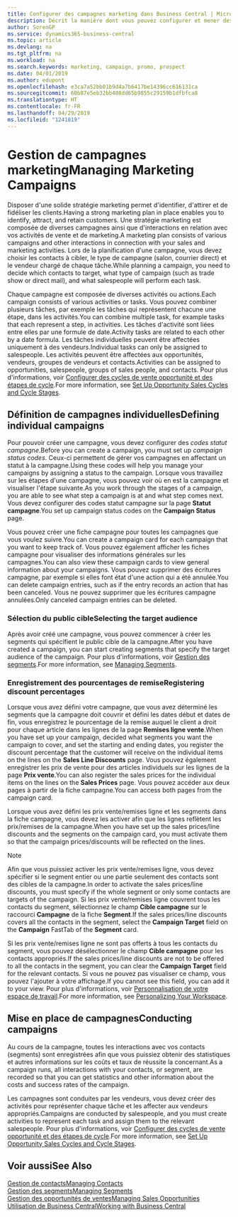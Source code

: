 ```yaml
---
title: Configurer des campagnes marketing dans Business Central | Microsoft Docs
description: Décrit la manière dont vous pouvez configurer et mener des campagnes marketing dans Business Central afin de vous aider à identifier et attirer des prospects et à fidéliser les clients.
author: SorenGP
ms.service: dynamics365-business-central
ms.topic: article
ms.devlang: na
ms.tgt_pltfrm: na
ms.workload: na
ms.search.keywords: marketing, campaign, promo, prospect
ms.date: 04/01/2019
ms.author: edupont
ms.openlocfilehash: e3ca7a52bb01b9d4a7b6417be14396cc616131ca
ms.sourcegitcommit: 60b87e5eb32bb408dd65b9855c29159b1dfbfca8
ms.translationtype: HT
ms.contentlocale: fr-FR
ms.lasthandoff: 04/29/2019
ms.locfileid: "1241819"
---
```

# <a name="managing-marketing-campaigns"></a><span data-ttu-id="ecc4a-103">Gestion de campagnes marketing</span><span class="sxs-lookup"><span data-stu-id="ecc4a-103">Managing Marketing Campaigns</span></span>
<span data-ttu-id="ecc4a-104">Disposer d'une solide stratégie marketing permet d'identifier, d'attirer et de fidéliser les clients.</span><span class="sxs-lookup"><span data-stu-id="ecc4a-104">Having a strong marketing plan in place enables you to identify, attract, and retain customers.</span></span> <span data-ttu-id="ecc4a-105">Une stratégie marketing est composée de diverses campagnes ainsi que d'interactions en relation avec vos activités de vente et de marketing.</span><span class="sxs-lookup"><span data-stu-id="ecc4a-105">A marketing plan consists of various campaigns and other interactions in connection with your sales and marketing activities.</span></span> <span data-ttu-id="ecc4a-106">Lors de la planification d'une campagne, vous devez choisir les contacts à cibler, le type de campagne (salon, courrier direct) et le vendeur chargé de chaque tâche.</span><span class="sxs-lookup"><span data-stu-id="ecc4a-106">While planning a campaign, you need to decide which contacts to target, what type of campaign (such as trade show or direct mail), and what salespeople will perform each task.</span></span>

<span data-ttu-id="ecc4a-107">Chaque campagne est composée de diverses activités ou actions.</span><span class="sxs-lookup"><span data-stu-id="ecc4a-107">Each campaign consists of various activities or tasks.</span></span> <span data-ttu-id="ecc4a-108">Vous pouvez combiner plusieurs tâches, par exemple les tâches qui représentent chacune une étape, dans les activités.</span><span class="sxs-lookup"><span data-stu-id="ecc4a-108">You can combine multiple task, for example tasks that each represent a step, in activities.</span></span> <span data-ttu-id="ecc4a-109">Les tâches d'activité sont liées entre elles par une formule de date.</span><span class="sxs-lookup"><span data-stu-id="ecc4a-109">Activity tasks are related to each other by a date formula.</span></span> <span data-ttu-id="ecc4a-110">Les tâches individuelles peuvent être affectées uniquement à des vendeurs.</span><span class="sxs-lookup"><span data-stu-id="ecc4a-110">Individual tasks can only be assigned to salespeople.</span></span> <span data-ttu-id="ecc4a-111">Les activités peuvent être affectées aux opportunités, vendeurs, groupes de vendeurs et contacts.</span><span class="sxs-lookup"><span data-stu-id="ecc4a-111">Activities can be assigned to opportunities, salespeople, groups of sales people, and contacts.</span></span> <span data-ttu-id="ecc4a-112">Pour plus d'informations, voir [Configurer des cycles de vente opportunité et des étapes de cycle](marketing-how-setup-opportunity-sales-cycles-stages.md).</span><span class="sxs-lookup"><span data-stu-id="ecc4a-112">For more information, see [Set Up Opportunity Sales Cycles and Cycle Stages](marketing-how-setup-opportunity-sales-cycles-stages.md).</span></span>

## <a name="defining-individual-campaigns"></a><span data-ttu-id="ecc4a-113">Définition de campagnes individuelles</span><span class="sxs-lookup"><span data-stu-id="ecc4a-113">Defining individual campaigns</span></span>
<span data-ttu-id="ecc4a-114">Pour pouvoir créer une campagne, vous devez configurer des *codes statut campagne*.</span><span class="sxs-lookup"><span data-stu-id="ecc4a-114">Before you can create a campaign, you must set up *campaign status codes*.</span></span> <span data-ttu-id="ecc4a-115">Ceux-ci permettent de gérer vos campagnes en affectant un statut à la campagne.</span><span class="sxs-lookup"><span data-stu-id="ecc4a-115">Using these codes will help you manage your campaigns by assigning a status to the campaign.</span></span> <span data-ttu-id="ecc4a-116">Lorsque vous travaillez sur les étapes d'une campagne, vous pouvez voir où en est la campagne et visualiser l'étape suivante.</span><span class="sxs-lookup"><span data-stu-id="ecc4a-116">As you work through the stages of a campaign, you are able to see what step a campaign is at and what step comes next.</span></span> <span data-ttu-id="ecc4a-117">Vous devez configurer des codes statut campagne sur la page **Statut campagne**.</span><span class="sxs-lookup"><span data-stu-id="ecc4a-117">You set up campaign status codes on the **Campaign Status** page.</span></span>

<span data-ttu-id="ecc4a-118">Vous pouvez créer une fiche campagne pour toutes les campagnes que vous voulez suivre.</span><span class="sxs-lookup"><span data-stu-id="ecc4a-118">You can create a campaign card for each campaign that you want to keep track of.</span></span> <span data-ttu-id="ecc4a-119">Vous pouvez également afficher les fiches campagne pour visualiser des informations générales sur les campagnes.</span><span class="sxs-lookup"><span data-stu-id="ecc4a-119">You can also view these campaign cards to view general information about your campaigns.</span></span>
<span data-ttu-id="ecc4a-120">Vous pouvez supprimer des écritures campagne, par exemple si elles font état d'une action qui a été annulée.</span><span class="sxs-lookup"><span data-stu-id="ecc4a-120">You can delete campaign entries, such as if the entry records an action that has been canceled.</span></span> <span data-ttu-id="ecc4a-121">Vous ne pouvez supprimer que les écritures campagne annulées.</span><span class="sxs-lookup"><span data-stu-id="ecc4a-121">Only canceled campaign entries can be deleted.</span></span>

### <a name="selecting-the-target-audience"></a><span data-ttu-id="ecc4a-122">Sélection du public cible</span><span class="sxs-lookup"><span data-stu-id="ecc4a-122">Selecting the target audience</span></span>
<span data-ttu-id="ecc4a-123">Après avoir créé une campagne, vous pouvez commencer à créer les segments qui spécifient le public cible de la campagne.</span><span class="sxs-lookup"><span data-stu-id="ecc4a-123">After you have created a campaign, you can start creating segments that specify the target audience of the campaign.</span></span> <span data-ttu-id="ecc4a-124">Pour plus d'informations, voir [Gestion des segments](marketing-segments.md).</span><span class="sxs-lookup"><span data-stu-id="ecc4a-124">For more information, see [Managing Segments](marketing-segments.md).</span></span>

### <a name="registering-discount-percentages"></a><span data-ttu-id="ecc4a-125">Enregistrement des pourcentages de remise</span><span class="sxs-lookup"><span data-stu-id="ecc4a-125">Registering discount percentages</span></span>
<span data-ttu-id="ecc4a-126">Lorsque vous avez défini votre campagne, que vous avez déterminé les segments que la campagne doit couvrir et défini les dates début et dates de fin, vous enregistrez le pourcentage de la remise auquel le client a droit pour chaque article dans les lignes de la page **Remises ligne vente**.</span><span class="sxs-lookup"><span data-stu-id="ecc4a-126">When you have set up your campaign, decided what segments you want the campaign to cover, and set the starting and ending dates, you register the discount percentage that the customer will receive on the individual items on the lines on the **Sales Line Discounts** page.</span></span> <span data-ttu-id="ecc4a-127">Vous pouvez également enregistrer les prix de vente pour des articles individuels sur les lignes de la page **Prix vente**.</span><span class="sxs-lookup"><span data-stu-id="ecc4a-127">You can also register the sales prices for the individual items on the lines on the **Sales Prices** page.</span></span> <span data-ttu-id="ecc4a-128">Vous pouvez accéder aux deux pages à partir de la fiche campagne.</span><span class="sxs-lookup"><span data-stu-id="ecc4a-128">You can access both pages from the campaign card.</span></span>

 <span data-ttu-id="ecc4a-129">Lorsque vous avez défini les prix vente/remises ligne et les segments dans la fiche campagne, vous devez les activer afin que les lignes reflètent les prix/remises de la campagne.</span><span class="sxs-lookup"><span data-stu-id="ecc4a-129">When you have set up the sales prices/line discounts and the segments on the campaign card, you must activate them so that the campaign prices/discounts will be reflected on the lines.</span></span>

> [!NOTE]  
>   <span data-ttu-id="ecc4a-130">Afin que vous puissiez activer les prix vente/remises ligne, vous devez spécifier si le segment entier ou une partie seulement des contacts sont des cibles de la campagne.</span><span class="sxs-lookup"><span data-stu-id="ecc4a-130">In order to activate the sales prices/line discounts, you must specify if the whole segment or only some contacts are targets of the campaign.</span></span> <span data-ttu-id="ecc4a-131">Si les prix vente/remises ligne couvrent tous les contacts du segment, sélectionnez le champ **Cible campagne** sur le raccourci **Campagne** de la fiche **Segment**.</span><span class="sxs-lookup"><span data-stu-id="ecc4a-131">If the sales prices/line discounts covers all the contacts in the segment, select the **Campaign Target** field on the **Campaign** FastTab of the **Segment** card.</span></span>

<span data-ttu-id="ecc4a-132">Si les prix vente/remises ligne ne sont pas offerts à tous les contacts du segment, vous pouvez désélectionner le champ **Cible campagne** pour les contacts appropriés.</span><span class="sxs-lookup"><span data-stu-id="ecc4a-132">If the sales prices/line discounts are not to be offered to all the contacts in the segment, you can clear the **Campaign Target** field for the relevant contacts.</span></span> <span data-ttu-id="ecc4a-133">Si vous ne pouvez pas visualiser ce champ, vous pouvez l'ajouter à votre affichage.</span><span class="sxs-lookup"><span data-stu-id="ecc4a-133">If you cannot see this field, you can add it to your view.</span></span> <span data-ttu-id="ecc4a-134">Pour plus d'informations, voir [Personnalisation de votre espace de travail](ui-personalization-user.md).</span><span class="sxs-lookup"><span data-stu-id="ecc4a-134">For more information, see [Personalizing Your Workspace](ui-personalization-user.md).</span></span>

## <a name="conducting-campaigns"></a><span data-ttu-id="ecc4a-135">Mise en place de campagnes</span><span class="sxs-lookup"><span data-stu-id="ecc4a-135">Conducting campaigns</span></span>
<span data-ttu-id="ecc4a-136">Au cours de la campagne, toutes les interactions avec vos contacts (segments) sont enregistrées afin que vous puissiez obtenir des statistiques et autres informations sur les coûts et taux de réussite la concernant.</span><span class="sxs-lookup"><span data-stu-id="ecc4a-136">As a campaign runs, all interactions with your contacts, or segment, are recorded so that you can get statistics and other information about the costs and success rates of the campaign.</span></span>

<span data-ttu-id="ecc4a-137">Les campagnes sont conduites par les vendeurs, vous devez créer des activités pour représenter chaque tâche et les affecter aux vendeurs appropriés.</span><span class="sxs-lookup"><span data-stu-id="ecc4a-137">Campaigns are conducted by salespeople, and you must create activities to represent each task and assign them to the relevant salespeople.</span></span> <span data-ttu-id="ecc4a-138">Pour plus d'informations, voir [Configurer des cycles de vente opportunité et des étapes de cycle](marketing-how-setup-opportunity-sales-cycles-stages.md).</span><span class="sxs-lookup"><span data-stu-id="ecc4a-138">For more information, see [Set Up Opportunity Sales Cycles and Cycle Stages](marketing-how-setup-opportunity-sales-cycles-stages.md).</span></span>

## <a name="see-also"></a><span data-ttu-id="ecc4a-139">Voir aussi</span><span class="sxs-lookup"><span data-stu-id="ecc4a-139">See Also</span></span>
[<span data-ttu-id="ecc4a-140">Gestion de contacts</span><span class="sxs-lookup"><span data-stu-id="ecc4a-140">Managing Contacts</span></span>](marketing-contacts.md)  
[<span data-ttu-id="ecc4a-141">Gestion des segments</span><span class="sxs-lookup"><span data-stu-id="ecc4a-141">Managing Segments</span></span>](marketing-segments.md)  
[<span data-ttu-id="ecc4a-142">Gestion des opportunités de ventes</span><span class="sxs-lookup"><span data-stu-id="ecc4a-142">Managing Sales Opportunities</span></span>](marketing-manage-sales-opportunities.md)  
[<span data-ttu-id="ecc4a-143">Utilisation de Business Central</span><span class="sxs-lookup"><span data-stu-id="ecc4a-143">Working with Business Central</span></span>](ui-work-product.md)  

